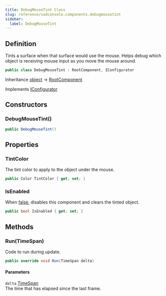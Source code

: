 ```yaml
---
title: DebugMouseTint Class
slug: reference/sadconsole.components.debugmousetint
sidebar:
  label: DebugMouseTint
---
```

## Definition

Tints a surface when that surface would use the mouse. Helps debug which object is receiving mouse input as you move the mouse around.

```csharp title="C#"
public class DebugMouseTint : RootComponent, IConfigurator
```

Inheritance [object](https://learn.microsoft.com/dotnet/api/system.object/) → [RootComponent](../sadconsole.components.rootcomponent/)

Implements [IConfigurator](../sadconsole.configuration.iconfigurator/)

## Constructors

### DebugMouseTint()

```csharp title="C#"
public DebugMouseTint()
```


## Properties

### TintColor

The tint color to apply to the object under the mouse.

```csharp title="C#"
public Color TintColor { get; set; }
```

### IsEnabled

When <a href="https://learn.microsoft.com/dotnet/csharp/language-reference/builtin-types/bool">false</a>, disables this component and clears the tinted object.

```csharp title="C#"
public bool IsEnabled { get; set; }
```

## Methods

### Run(TimeSpan)

Code to run during update.

```csharp title="C#"
public override void Run(TimeSpan delta)
```

#### Parameters

`delta` [TimeSpan](https://learn.microsoft.com/dotnet/api/system.timespan/)  
The time that has elapsed since the last frame.